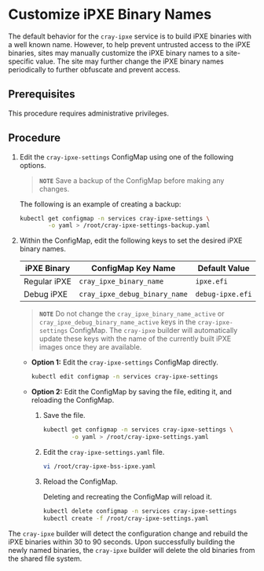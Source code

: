 # Customize iPXE Binary Names

The default behavior for the `cray-ipxe` service is to build iPXE binaries with a well known name. However, to help
prevent untrusted access to the iPXE binaries, sites may manually customize the iPXE binary names to a site-specific
value. The site may further change the iPXE binary names periodically to further obfuscate and prevent access.

## Prerequisites

This procedure requires administrative privileges.

## Procedure

1. Edit the `cray-ipxe-settings` ConfigMap using one of the following options.

   > **`NOTE`** Save a backup of the ConfigMap before making any changes.

   The following is an example of creating a backup:

    ```bash
    kubectl get configmap -n services cray-ipxe-settings \
            -o yaml > /root/cray-ipxe-settings-backup.yaml
    ```

1. Within the ConfigMap, edit the following keys to set the desired iPXE binary names.

   | iPXE Binary | ConfigMap Key Name | Default Value |
   | --- | --- | --- |
   | Regular iPXE | `cray_ipxe_binary_name` | `ipxe.efi` |
   | Debug iPXE | `cray_ipxe_debug_binary_name` | `debug-ipxe.efi` |

   > **`NOTE`** Do not change the `cray_ipxe_binary_name_active` or
   `cray_ipxe_debug_binary_name_active` keys in the
   `cray-ipxe-settings` ConfigMap. The `cray-ipxe` builder will automatically update these keys with the name of the currently built iPXE images once they are available.

    - **Option 1:** Edit the `cray-ipxe-settings` ConfigMap directly.
    
      ```bash
      kubectl edit configmap -n services cray-ipxe-settings
      ```
    
    - **Option 2:** Edit the ConfigMap by saving the file, editing it, and reloading the ConfigMap.

        1. Save the file.
    
           ```bash
           kubectl get configmap -n services cray-ipxe-settings \
                   -o yaml > /root/cray-ipxe-settings.yaml
           ```
    
        2. Edit the `cray-ipxe-settings.yaml` file.
    
           ```bash
           vi /root/cray-ipxe-bss-ipxe.yaml
           ```
    
        3. Reload the ConfigMap.
    
           Deleting and recreating the ConfigMap will reload it.
    
           ```bash
           kubectl delete configmap -n services cray-ipxe-settings
           kubectl create -f /root/cray-ipxe-settings.yaml
           ```

The `cray-ipxe` builder will detect the configuration change and rebuild the iPXE binaries within 30 to 90 seconds. Upon
successfully building the newly named binaries, the `cray-ipxe` builder will delete the old binaries from the shared file
system.
